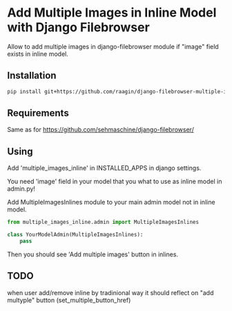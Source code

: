 # Add Multiple Images in Inline Model with Django Filebrowser

Allow to add multiple images in django-filebrowser module if "image" field exists in inline model.

## Installation

```bash
pip install git+https://github.com/raagin/django-filebrowser-multiple-images.git
```

## Requirements

Same as for  https://github.com/sehmaschine/django-filebrowser/


## Using

Add 'multiple_images_inline' in INSTALLED_APPS in django settings.

You need 'image' field in your model that you what to use as inline model in admin.py!

Add MultipleImagesInlines module to your main admin model not in inline model.

```python
from multiple_images_inline.admin import MultipleImagesInlines

class YourModelAdmin(MultipleImagesInlines):
	pass
```

Then you should see 'Add multiple images' button in inlines.

## TODO

when user add/remove inline by tradinional way it should reflect on "add multyple" button (set_multiple_button_href)
